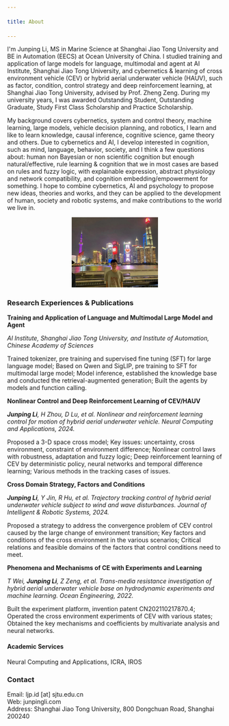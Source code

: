 ```yaml
---

title: About

---
```


I'm Junping Li, MS in Marine Science at Shanghai Jiao Tong University and BE in Automation (EECS) at Ocean University of China. I studied training and application of large models for language, multimodal and agent at AI Institute, Shanghai Jiao Tong University, and cybernetics & learning of cross environment vehicle (CEV) or hybrid aerial underwater vehicle (HAUV), such as factor, condition, control strategy and deep reinforcement learning, at Shanghai Jiao Tong University, advised by Prof. Zheng Zeng. During my university years, I was awarded Outstanding Student, Outstanding Graduate, Study First Class Scholarship and Practice Scholarship.

My background covers cybernetics, system and control theory, machine learning, large models, vehicle decision planning, and robotics, I learn and like to learn knowledge, causal inference, cognitive science, game theory and others. Due to cybernetics and AI, I develop interested in cognition, such as mind, language, behavior, society, and I think a few questions about: human non Bayesian or non scientific cognition but enough natural/effective, rule learning & cognition that we in most cases are based on rules and fuzzy logic, with explainable expression, abstract physiology and network compatibility, and cognition embedding/empowerment for something. I hope to combine cybernetics, AI and psychology to propose new ideas, theories and works, and they can be applied to the development of human, society and robotic systems, and make contributions to the world we live in.

<div align="center">
  <img src="./pic/sh.jpg" alt=" " style="width: 40%; height: auto;">
</div>

### Research Experiences & Publications

**Training and Application of Language and Multimodal Large Model and Agent**

*AI Institute, Shanghai Jiao Tong University, and Institute of Automation, Chinese Academy of Sciences*

Trained tokenizer, pre training and supervised fine tuning (SFT) for large language model; Based on Qwen and SigLIP, pre training to SFT for multimodal large model; Model inference, established the knowledge base and conducted the retrieval-augmented generation; Built the agents by models and function calling.

**Nonlinear Control and Deep Reinforcement Learning of CEV/HAUV**<br>

***Junping Li**, H Zhou, D Lu, et al. Nonlinear and reinforcement learning control for motion of hybrid aerial underwater vehicle. Neural Computing and Applications, 2024.*

Proposed a 3-D space cross model; Key issues: uncertainty, cross environment, constraint of environment difference; Nonlinear control laws with robustness, adaptation and fuzzy logic; Deep reinforcement learning of CEV by deterministic policy, neural networks and temporal difference learning; Various methods in the tracking cases of issues.

**Cross Domain Strategy, Factors and Conditions**

***Junping Li**, Y Jin, R Hu, et al. Trajectory tracking control of hybrid aerial underwater vehicle subject to wind and wave disturbances. Journal of Intelligent & Robotic Systems, 2024.*

Proposed a strategy to address the convergence problem of CEV control caused by the large change of environment transition; Key factors and conditions of the cross environment in the various scenarios; Critical relations and feasible domains of the factors that control conditions need to meet.

**Phenomena and Mechanisms of CE with Experiments and Learning**

*T Wei, **Junping Li**, Z Zeng, et al. Trans-media resistance investigation of hybrid aerial underwater vehicle base on hydrodynamic experiments and machine learning. Ocean Engineering, 2022.*

Built the experiment platform, invention patent CN202110217870.4; Operated the cross environment experiments of CEV with various states; Obtained the key mechanisms and coefficients by multivariate analysis and neural networks.

#### Academic Services

Neural Computing and Applications, ICRA, IROS

### Contact
Email: ljp.id [at] sjtu.edu.cn <br>
Web: junpingli.com <br>
Address: Shanghai Jiao Tong University, 800 Dongchuan Road, Shanghai 200240





<!--
<script>document.title = "J L";</script>
-->

<!--
<script>document.querySelector('h1').innerHTML = 'J L';</script>
-->




